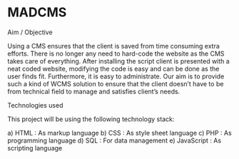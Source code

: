 MADCMS
======

Aim / Objective

Using a CMS ensures that the client is saved from time consuming extra efforts. There is no longer any need to hard-code the website as the CMS takes care of everything.  After installing the script client is presented with a neat coded website, modifying the code is easy and can be done as the user finds fit. Furthermore, it is easy to administrate. Our aim is to provide such a kind of WCMS solution to ensure that the client doesn’t have to be from technical field to manage and satisfies client’s needs.

Technologies used

This project will be using the following technology stack:

a)  HTML : As markup language
b)	CSS : As style sheet language
c)	PHP : As programming language
d)	SQL :  For data management
e)	JavaScript : As scripting language 







